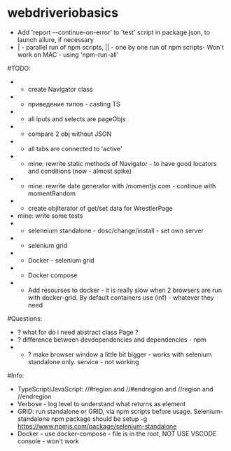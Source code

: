 # webdriveriobasics
* Add 'report --continue-on-error' to 'test' script in package.json, to launch allure, if necessary
* | - parallel run of npm scripts, || - one by one run of npm scripts- Won't work on MAC - using 'npm-run-all'



#TODO:
* + create Navigator class
* + приведение типов - casting TS
* + all iputs and selects are pageObjs 
* + compare 2 obj without JSON
* + all tabs are connected to 'active' 
* + mine: rewrite static methods of Navigator - to have good locators and conditions (now - almost spike)
* + mine: rewrite date generator with /momentjs.com - continue with momentRandom
* + create objIterator of get/set data for WrestlerPage
* mine: write some tests 
* + seleneium standalone - dosc/change/install - set own server
* + selenium grid 
* + Docker - selenium grid 
* + Docker compose
* + Add resourses to docker - it is really slow when 2 browsers are run with docker-grid. By default containers use (inf) - whatever they need 


#Questions:
* ? what for do i need abstract class Page ?
* ? difference between devdependencies and dependencies - npm 
* + ? make browser window a little bit bigger - works with selenium standalone only. service - not working


#Info:
* TypeScript/JavaScript: //#region and //#endregion and //region and //endregion
* Verbose - log level to understand what returns as element
* GRID: run standalone or GRID, via npm scripts before usage. Selenium-standalone npm package should be setup -g https://www.npmjs.com/package/selenium-standalone
* Docker - use docker-compose - file is in the root, NOT USE VSCODE console - won't work
